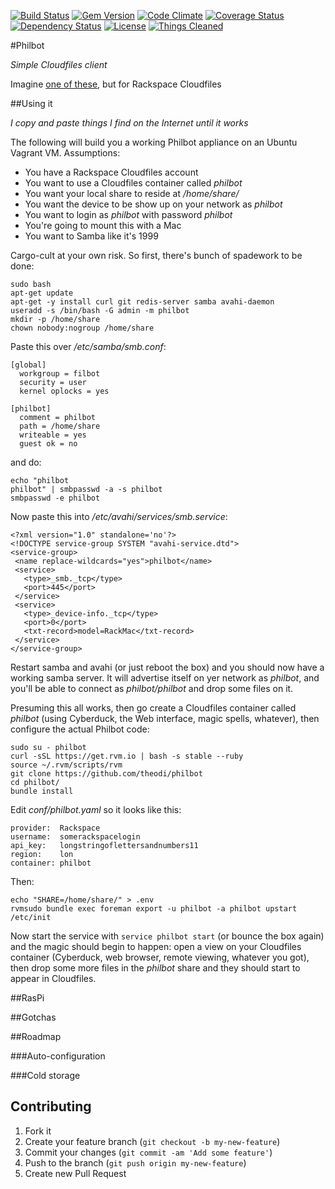 [![Build Status](https://travis-ci.org/theodi/philbot.png?branch=master)](https://travis-ci.org/theodi/philbot)
[![Gem Version](https://badge.fury.io/rb/philbot.png)](http://badge.fury.io/rb/philbot)
[![Code Climate](https://codeclimate.com/github/theodi/philbot.png)](https://codeclimate.com/github/theodi/philbot)
[![Coverage Status](https://coveralls.io/repos/theodi/philbot/badge.png)](https://coveralls.io/r/theodi/philbot)
[![Dependency Status](https://gemnasium.com/theodi/philbot.png)](https://gemnasium.com/theodi/philbot)
[![License](http://img.shields.io/license/mit.png?color=green)](http://theodi.mit-license.org/)
[![Things Cleaned](http://img.shields.io/things%20cleaned/all.png?color=green)](http://hyperboleandahalf.blogspot.co.uk/2010/06/this-is-why-ill-never-be-adult.html)

#Philbot

_Simple Cloudfiles client_

Imagine [one of these](http://aws.amazon.com/storagegateway/), but for Rackspace Cloudfiles

##Using it

_I copy and paste things I find on the Internet until it works_

The following will build you a working Philbot appliance on an Ubuntu Vagrant VM. Assumptions:

* You have a Rackspace Cloudfiles account
* You want to use a Cloudfiles container called _philbot_
* You want your local share to reside at _/home/share/_
* You want the device to be show up on your network as _philbot_
* You want to login as _philbot_ with password _philbot_
* You're going to mount this with a Mac
* You want to Samba like it's 1999

Cargo-cult at your own risk. So first, there's bunch of spadework to be done:

```
sudo bash
apt-get update
apt-get -y install curl git redis-server samba avahi-daemon
useradd -s /bin/bash -G admin -m philbot
mkdir -p /home/share
chown nobody:nogroup /home/share
```

Paste this over _/etc/samba/smb.conf_:

```
[global]
  workgroup = filbot
  security = user
  kernel oplocks = yes

[philbot]
  comment = philbot
  path = /home/share
  writeable = yes
  guest ok = no
```

and do:

```
echo "philbot
philbot" | smbpasswd -a -s philbot
smbpasswd -e philbot
```

Now paste this into _/etc/avahi/services/smb.service_:

```
<?xml version="1.0" standalone='no'?>
<!DOCTYPE service-group SYSTEM "avahi-service.dtd">
<service-group>
 <name replace-wildcards="yes">philbot</name>
 <service>
   <type>_smb._tcp</type>
   <port>445</port>
 </service>
 <service>
   <type>_device-info._tcp</type>
   <port>0</port>
   <txt-record>model=RackMac</txt-record>
 </service>
</service-group>
```

Restart samba and avahi (or just reboot the box) and you should now have a working samba server. It will advertise itself on yer network as _philbot_, and you'll be able to connect as _philbot/philbot_ and drop some files on it.

Presuming this all works, then go create a Cloudfiles container called _philbot_ (using Cyberduck, the Web interface, magic spells, whatever), then configure the actual Philbot code:

```
sudo su - philbot
curl -sSL https://get.rvm.io | bash -s stable --ruby
source ~/.rvm/scripts/rvm
git clone https://github.com/theodi/philbot
cd philbot/
bundle install
```

Edit _conf/philbot.yaml_ so it looks like this:

```
provider:  Rackspace
username:  somerackspacelogin
api_key:   longstringoflettersandnumbers11
region:    lon
container: philbot
```

Then:

```
echo "SHARE=/home/share/" > .env
rvmsudo bundle exec foreman export -u philbot -a philbot upstart /etc/init
```

Now start the service with `service philbot start` (or bounce the box again) and the magic should begin to happen: open a view on your Cloudfiles container (Cyberduck, web browser, remote viewing, whatever you got), then drop some more files in the _philbot_ share and they should start to appear in Cloudfiles.

##RasPi

##Gotchas

##Roadmap

###Auto-configuration

###Cold storage

## Contributing

1. Fork it
2. Create your feature branch (`git checkout -b my-new-feature`)
3. Commit your changes (`git commit -am 'Add some feature'`)
4. Push to the branch (`git push origin my-new-feature`)
5. Create new Pull Request
